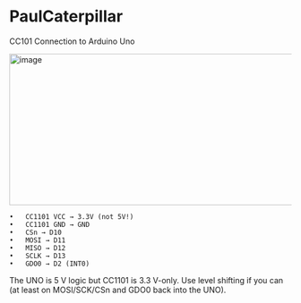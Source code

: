 # PaulCaterpillar

CC101 Connection to Arduino Uno

<img width="577" height="271" alt="image" src="https://github.com/user-attachments/assets/7336fdfe-f49f-4bc2-863d-53540441d6c4" />


	•	CC1101 VCC → 3.3V (not 5V!)
	•	CC1101 GND → GND
	•	CSn → D10
	•	MOSI → D11
	•	MISO → D12
	•	SCLK → D13
	•	GDO0 → D2 (INT0)

The UNO is 5 V logic but CC1101 is 3.3 V-only. Use level shifting if you can (at least on MOSI/SCK/CSn and GDO0 back into the UNO).
